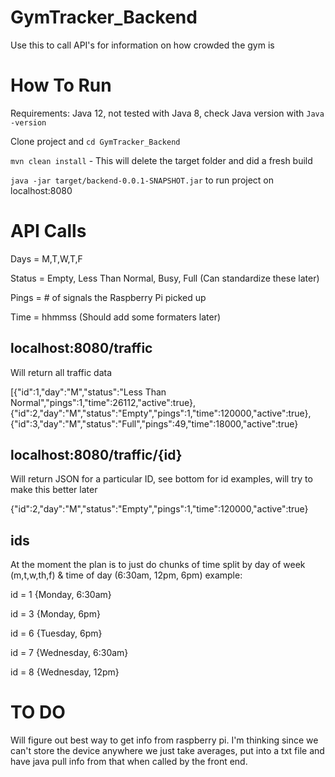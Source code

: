 # GymTracker_Backend
Use this to call API's for information on how crowded the gym is

# How To Run
Requirements: Java 12, not tested with Java 8, check Java version with `Java -version`

Clone project and `cd GymTracker_Backend`

`mvn clean install` - This will delete the target folder and did a fresh build

`java -jar target/backend-0.0.1-SNAPSHOT.jar` to run project on localhost:8080


# API Calls
Days = M,T,W,T,F

Status = Empty, Less Than Normal, Busy, Full (Can standardize these later)

Pings = # of signals the Raspberry Pi picked up

Time = hhmmss (Should add some formaters later)


## localhost:8080/traffic
Will return all traffic data

[{"id":1,"day":"M","status":"Less Than Normal","pings":1,"time":26112,"active":true},{"id":2,"day":"M","status":"Empty","pings":1,"time":120000,"active":true},{"id":3,"day":"M","status":"Full","pings":49,"time":18000,"active":true}

## localhost:8080/traffic/{id}
Will return JSON for a particular ID, see bottom for id examples, will try to make this better later

{"id":2,"day":"M","status":"Empty","pings":1,"time":120000,"active":true}

## ids
At the moment the plan is to just do chunks of time split by day of week (m,t,w,th,f) & time of day (6:30am, 12pm, 6pm)
example:

id = 1 {Monday, 6:30am}

id = 3 {Monday, 6pm}

id = 6 {Tuesday, 6pm}

id = 7 {Wednesday, 6:30am}

id = 8 {Wednesday, 12pm}


# TO DO
Will figure out best way to get info from raspberry pi. I'm thinking since we can't store the device anywhere we just take
averages, put into a txt file and have java pull info from that when called by the front end. 

